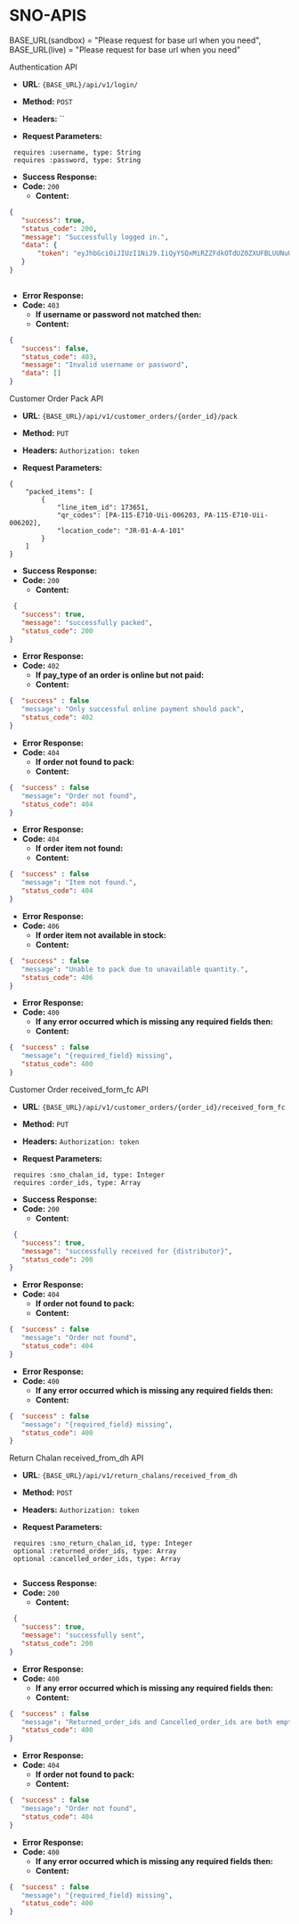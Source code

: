 # SNO-APIS

BASE_URL(sandbox) = "Please request for base url when you need",
BASE_URL(live) = "Please request for base url when you need"


Authentication API

* **URL**: `{BASE_URL}/api/v1/login/`

* **Method:** `POST`

*  **Headers:**
	 ``
*  **Request Parameters:**
```
 requires :username, type: String
 requires :password, type: String
```

* **Success Response:**
* **Code:** `200`
  	* **Content:**

```json
{
   "success": true,
   "status_code": 200,
   "message": "Successfully logged in.",
   "data": {
       "token": "eyJhbGciOiJIUzI1NiJ9.IiQyYSQxMiRZZFdkOTdUZ0ZXUFBLUUNuUGpvbG9PZnV3dnBhamhZMXQ3VnF4TFNjUUlEZ0ZtM2ZoSEhOZSI.zUWGkcZm-55SrECarrNHH64EApY7Iz3MHyCmHM04X5M"
   }
}
 

```


* **Error Response:**
* **Code:** `403`
  	* **If username or password not matched then:**
  	* **Content:**
```json
{
   "success": false,
   "status_code": 403,
   "message": "Invalid username or password",
   "data": []
}

```

Customer Order Pack API

* **URL**: `{BASE_URL}/api/v1/customer_orders/{order_id}/pack`

* **Method:** `PUT`

*  **Headers:**
	 `Authorization: token`
	 
*  **Request Parameters:**
```
{
	"packed_items": [
		{
			"line_item_id": 173651, 
			"qr_codes": [PA-115-E710-Uii-006203, PA-115-E710-Uii-006202],
			"location_code": "JR-01-A-A-101"
		}
	]
}
```

* **Success Response:**
* **Code:** `200`
  	* **Content:**

```json
 {
   "success": true,
   "message": "successfully packed",
   "status_code": 200
}
```

* **Error Response:**
* **Code:**  `402`
  	* **If pay_type of an order is online but not paid:**
  	* **Content:**
```json
{  "success" : false
   "message": "Only successful online payment should pack",
   "status_code": 402
}
```

* **Error Response:**
* **Code:** `404`
  	* **If order not found to pack:**
  	* **Content:**
```json
{  "success" : false
   "message": "Order not found",
   "status_code": 404
}
```
* **Error Response:**
* **Code:** `404`
  	* **If order item not found:**
  	* **Content:**
```json
{  "success" : false
   "message": "Item not found.",
   "status_code": 404
}
```

* **Error Response:**
* **Code:** `406`
  	* **If order item not available in stock:**
  	* **Content:**
```json
{  "success" : false
   "message": "Unable to pack due to unavailable quantity.",
   "status_code": 406
}
```

* **Error Response:**
* **Code:** `400`
  	* **If any error occurred which is missing any required fields then:**
  	* **Content:**
```json
{  "success" : false
   "message": "{required_field} missing",
   "status_code": 400
}
```
Customer Order received_form_fc API

* **URL**: `{BASE_URL}/api/v1/customer_orders/{order_id}/received_form_fc`

* **Method:** `PUT`

*  **Headers:**
	 `Authorization: token`
	 
*  **Request Parameters:**
```
 requires :sno_chalan_id, type: Integer
 requires :order_ids, type: Array
```

* **Success Response:**
* **Code:** `200`
  	* **Content:**

```json
 {
   "success": true,
   "message": "successfully received for {distributor}",
   "status_code": 200
}
```

* **Error Response:**
* **Code:** `404`
  	* **If order not found to pack:**
  	* **Content:**
```json
{  "success" : false
   "message": "Order not found",
   "status_code": 404
}
```

* **Error Response:**
* **Code:** `400`
  	* **If any error occurred which is missing any required fields then:**
  	* **Content:**
```json
{  "success" : false
   "message": "{required_field} missing",
   "status_code": 400
}
```

Return Chalan received_from_dh API

* **URL**: `{BASE_URL}/api/v1/return_chalans/received_from_dh`

* **Method:** `POST`

*  **Headers:**
	 `Authorization: token`
	 
*  **Request Parameters:**
```
 requires :sno_return_chalan_id, type: Integer
 optional :returned_order_ids, type: Array
 optional :cancelled_order_ids, type: Array
    
```

* **Success Response:**
* **Code:** `200`
  	* **Content:**

```json
 {
   "success": true,
   "message": "successfully sent",
   "status_code": 200
}
```
* **Error Response:**
* **Code:** `400`
  	* **If any error occurred which is missing any required fields then:**
  	* **Content:**
```json
{  "success" : false
   "message": "Returned_order_ids and Cancelled_order_ids are both empty",
   "status_code": 400
}
```

* **Error Response:**
* **Code:** `404`
  	* **If order not found to pack:**
  	* **Content:**
```json
{  "success" : false
   "message": "Order not found",
   "status_code": 404
}
```

* **Error Response:**
* **Code:** `400`
  	* **If any error occurred which is missing any required fields then:**
  	* **Content:**
```json
{  "success" : false
   "message": "{required_field} missing",
   "status_code": 400
}
```
